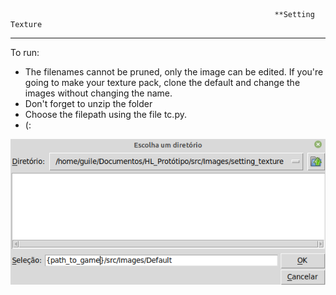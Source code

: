                                                                **Setting Texture
---

To run:
  * The filenames cannot be pruned, only the image can be edited. If you're going    to make your texture pack, clone the default and change the images without changing the name.
  * Don't forget to unzip the folder
  * Choose the filepath using the file tc.py.
  * (:

![Setting Texture](tutorial.png)
